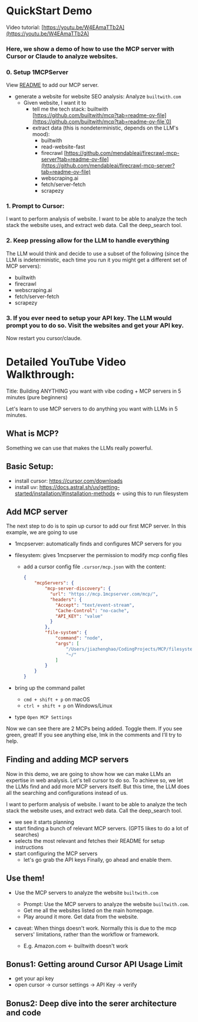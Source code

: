 # QuickStart Demo
Video tutorial: [https://youtu.be/W4EAmaTTb2A](https://youtu.be/W4EAmaTTb2A)
### Here, we show a demo of how to use the MCP server with Cursor or Claude to analyze websites. 

### 0. Setup 1MCPServer
View [README](./README.md) to add our MCP server.

- generate a website for website SEO analysis: Analyze `builtwith.com`
    - Given website, I want it to 
        - tell me the tech stack: builtwith [https://github.com/builtwith/mcp?tab=readme-ov-file](https://github.com/builtwith/mcp?tab=readme-ov-file`0)
        - extract data (this is nondeterministic, depends on the LLM's mood): 
          - builtwith
          - read-website-fast
          - firecrawl [https://github.com/mendableai/firecrawl-mcp-server?tab=readme-ov-file](https://github.com/mendableai/firecrawl-mcp-server?tab=readme-ov-file)
          - webscraping.ai
          - fetch/server-fetch
          - scrapezy

### 1. Prompt to Cursor: 
I want to perform analysis of website. I want to be able to analyze the tech stack the website uses, and extract web data. Call the deep_search tool. 

### 2. Keep pressing allow for the LLM to handle everything
The LLM would think and decide to use a subset of the following (since the LLM is indeterministic, each time you run it you might get a different set of MCP servers): 
- builtwith
- firecrawl
- webscraping.ai
- fetch/server-fetch
- scrapezy

### 3. If you ever need to setup your API key. The LLM would prompt you to do so. Visit the websites and get your API key. 
Now restart you cursor/claude. 


# Detailed YouTube Video Walkthrough: 
Title: Building ANYTHING you want with vibe coding + MCP servers in 5 minutes (pure beginners)

Let's learn to use MCP servers to do anything you want with LLMs in 5 minutes. 
## What is MCP? 
Something we can use that makes the LLMs really powerful. 

## Basic Setup: 
- install cursor: https://cursor.com/downloads
- install uv: https://docs.astral.sh/uv/getting-started/installation/#installation-methods <- using this to run filesystem
## Add MCP server
The next step to do is to spin up cursor to add our first MCP server. In this example, we are going to use 
- 1mcpserver: automatically finds and configures MCP servers for you
- filesystem: gives 1mcpserver the permission to modify mcp config files

  - add a cursor config file `.cursor/mcp.json` with the content:
      ```json
      {
          "mcpServers": {
              "mcp-server-discovery": {
                "url": "https://mcp.1mcpserver.com/mcp/",
                "headers": {
                  "Accept": "text/event-stream",
                  "Cache-Control": "no-cache",
                  "API_KEY": "value"
                }
              },
              "file-system": {
                  "command": "node",
                  "args": [
                      "/Users/jiazhenghao/CodingProjects/MCP/filesystem/index.ts",
                      "~/"
                  ]
              }
          }
      }
      ```
- bring up the command pallet
    - `cmd + shift + p` on macOS
    - `ctrl + shift + p` on Windows/Linux
- type `Open MCP Settings`

Now we can see there are 2 MCPs being added. Toggle them. If you see green, great! If you see anything else, lmk in the comments and I'll try to help. 

## Finding and adding MCP servers
Now in this demo, we are going to show how we can make LLMs an expertise in web analysis. Let's tell cursor to do so. To achieve so, we let the LLMs find and add more MCP servers itself. But this time, the LLM does all the searching and configurations instead of us. 

I want to perform analysis of website. I want to be able to analyze the tech stack the website uses, and extract web data. Call the deep_search tool.

- we see it starts planning
- start finding a bunch of relevant MCP servers. (GPT5 likes to do a lot of searches)
- selects the most relevant and fetches their README for setup instructions
- start configuring the MCP servers
    - let's go grab the API keys
Finally, go ahead and enable them.

## Use them! 
- Use the MCP servers to analyze the website `builtwith.com`
  - Prompt: Use the MCP servers to analyze the website `builtwith.com`. 
  - Get me all the websites listed on the main homepage. 
  - Play around it more. Get data from the website.  

- caveat: When things doesn't work. Normally this is due to the mcp servers' limitations, rather than the workflow or framework.
  - E.g. Amazon.com <- builtwith doesn't work

## Bonus1: Getting around Cursor API Usage Limit
- get your api key
- open cursor -> cursor settings -> API Key -> verify 


## Bonus2: Deep dive into the serer architecture and code